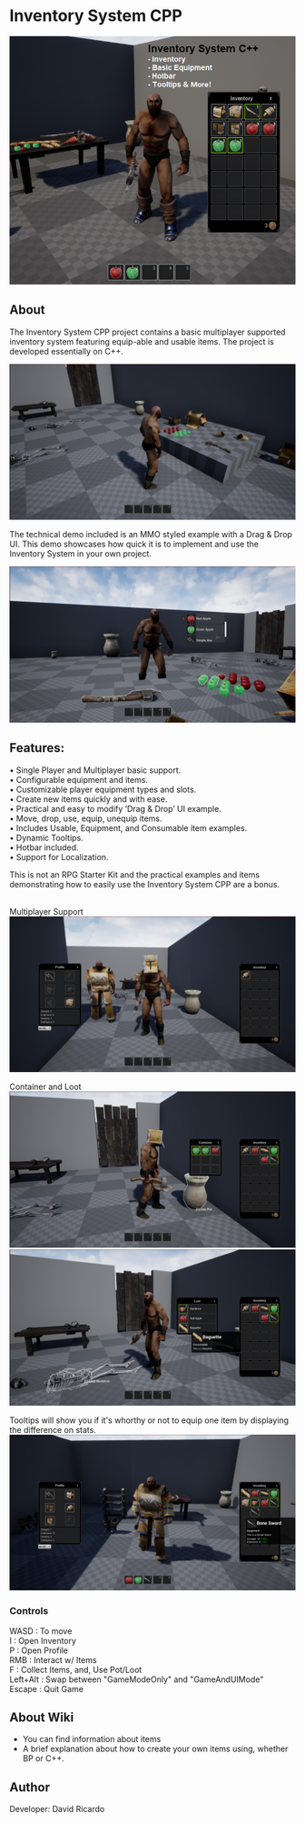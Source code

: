 # Inventory System CPP

<img src="imgs/thumbnail.png" alt="Thumbnail">

## About
The Inventory System CPP project contains a basic multiplayer supported inventory system featuring equip-able and usable items. The project is developed essentially on C++.

<img src="imgs/overview.png" alt="Overview1">

The technical demo included is an MMO styled example with a Drag & Drop UI. This demo showcases how quick it is to implement and use the Inventory System in your own project.

<img src="imgs/overview2.png" alt="Overview2">

## Features:                                               
• Single Player and Multiplayer basic support.             <br>
• Configurable equipment and items.                        <br>
• Customizable player equipment types and slots.           <br>
• Create new items quickly and with ease.                  <br>
• Practical and easy to modify ‘Drag & Drop’ UI example.   <br>
• Move, drop, use, equip, unequip items.                   <br>
• Includes Usable, Equipment, and Consumable item examples. <br>
• Dynamic Tooltips.									       <br>
• Hotbar included.									   	   <br>
• Support for Localization.								   <br>

This is not an RPG Starter Kit and the practical examples and items demonstrating how to easily use the Inventory System CPP are a bonus.
<br> <br>

Multiplayer Support
<img src="imgs/multiplayer.png" alt="Multiplayer">

Container and Loot
<img src="imgs/container_pot.png" alt="Container Pot">
<img src="imgs/container_loot.png" alt="Container Loot">

Tooltips will show you if it's whorthy or not to equip one item by displaying the difference on stats.
<img src="imgs/tooltips.png" alt="Dynamic Tooltip">

### Controls
WASD : To move <br>
I : Open Inventory <br>
P : Open Profile <br>
RMB : Interact w/ Items <br>
F : Collect Items, and, Use Pot/Loot <br>
Left+Alt : Swap between "GameModeOnly" and "GameAndUIMode" <br>
Escape : Quit Game

## About Wiki
* You can find information about items <br>
* A brief explanation about how to create your own items using, whether BP or C++. <br>

## Author 
Developer: David Ricardo